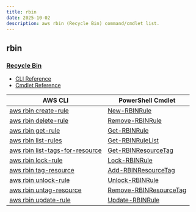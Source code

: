 ```yaml
---
title: rbin
date: 2025-10-02
description: aws rbin (Recycle Bin) command/cmdlet list.
---
```


## rbin

### [Recycle Bin](https://aws.amazon.com/ebs/snapshots/)

* [CLI Reference](https://awscli.amazonaws.com/v2/documentation/api/latest/reference/rbin/index.html)
* [Cmdlet Reference](https://docs.aws.amazon.com/powershell/latest/reference/items/RecycleBin_cmdlets.html)

|AWS CLI|PowerShell Cmdlet|
|----|----|
|[aws rbin create-rule](https://awscli.amazonaws.com/v2/documentation/api/latest/reference/rbin/create-rule.html)|[New-RBINRule](https://docs.aws.amazon.com/powershell/latest/reference/items/New-RBINRule.html)|
|[aws rbin delete-rule](https://awscli.amazonaws.com/v2/documentation/api/latest/reference/rbin/delete-rule.html)|[Remove-RBINRule](https://docs.aws.amazon.com/powershell/latest/reference/items/Remove-RBINRule.html)|
|[aws rbin get-rule](https://awscli.amazonaws.com/v2/documentation/api/latest/reference/rbin/get-rule.html)|[Get-RBINRule](https://docs.aws.amazon.com/powershell/latest/reference/items/Get-RBINRule.html)|
|[aws rbin list-rules](https://awscli.amazonaws.com/v2/documentation/api/latest/reference/rbin/list-rules.html)|[Get-RBINRuleList](https://docs.aws.amazon.com/powershell/latest/reference/items/Get-RBINRuleList.html)|
|[aws rbin list-tags-for-resource](https://awscli.amazonaws.com/v2/documentation/api/latest/reference/rbin/list-tags-for-resource.html)|[Get-RBINResourceTag](https://docs.aws.amazon.com/powershell/latest/reference/items/Get-RBINResourceTag.html)|
|[aws rbin lock-rule](https://awscli.amazonaws.com/v2/documentation/api/latest/reference/rbin/lock-rule.html)|[Lock-RBINRule](https://docs.aws.amazon.com/powershell/latest/reference/items/Lock-RBINRule.html)|
|[aws rbin tag-resource](https://awscli.amazonaws.com/v2/documentation/api/latest/reference/rbin/tag-resource.html)|[Add-RBINResourceTag](https://docs.aws.amazon.com/powershell/latest/reference/items/Add-RBINResourceTag.html)|
|[aws rbin unlock-rule](https://awscli.amazonaws.com/v2/documentation/api/latest/reference/rbin/unlock-rule.html)|[Unlock-RBINRule](https://docs.aws.amazon.com/powershell/latest/reference/items/Unlock-RBINRule.html)|
|[aws rbin untag-resource](https://awscli.amazonaws.com/v2/documentation/api/latest/reference/rbin/untag-resource.html)|[Remove-RBINResourceTag](https://docs.aws.amazon.com/powershell/latest/reference/items/Remove-RBINResourceTag.html)|
|[aws rbin update-rule](https://awscli.amazonaws.com/v2/documentation/api/latest/reference/rbin/update-rule.html)|[Update-RBINRule](https://docs.aws.amazon.com/powershell/latest/reference/items/Update-RBINRule.html)|

